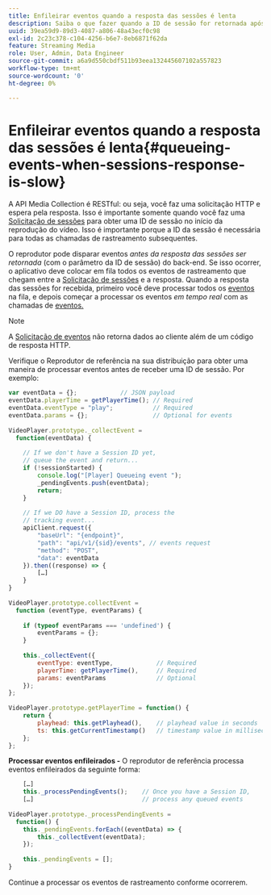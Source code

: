 ```yaml
---
title: Enfileirar eventos quando a resposta das sessões é lenta
description: Saiba o que fazer quando a ID de sessão for retornada após o player disparar eventos.
uuid: 39ea59d9-89d3-4087-a806-48a43ecf0c98
exl-id: 2c23c378-c104-4256-b6e7-8eb6871f62da
feature: Streaming Media
role: User, Admin, Data Engineer
source-git-commit: a6a9d550cbdf511b93eea132445607102a557823
workflow-type: tm+mt
source-wordcount: '0'
ht-degree: 0%

---
```


# Enfileirar eventos quando a resposta das sessões é lenta{#queueing-events-when-sessions-response-is-slow}

A API Media Collection é RESTful: ou seja, você faz uma solicitação HTTP e espera pela resposta. Isso é importante somente quando você faz uma [Solicitação de sessões](../mc-api-ref/mc-api-sessions-req.md) para obter uma ID de sessão no início da reprodução do vídeo. Isso é importante porque a ID da sessão é necessária para todas as chamadas de rastreamento subsequentes.

O reprodutor pode disparar eventos _antes da resposta das sessões ser retornada_ (com o parâmetro da ID de sessão) do back-end. Se isso ocorrer, o aplicativo deve colocar em fila todos os eventos de rastreamento que chegam entre a [Solicitação de sessões](../mc-api-ref/mc-api-sessions-req.md) e a resposta. Quando a resposta das sessões for recebida, primeiro você deve processar todos os [eventos](../mc-api-ref/mc-api-events-req.md) na fila, e depois começar a processar os eventos _em tempo real_ com as chamadas de [eventos.](../mc-api-ref/mc-api-events-req.md)

>[!NOTE]
>
>A [Solicitação de eventos](../mc-api-ref/mc-api-events-req.md) não retorna dados ao cliente além de um código de resposta HTTP.

Verifique o Reprodutor de referência na sua distribuição para obter uma maneira de processar eventos antes de receber uma ID de sessão. Por exemplo:

```js
var eventData = {};            // JSON payload 
eventData.playerTime = getPlayerTime(); // Required 
eventData.eventType = "play";           // Required 
eventData.params = {};                  // Optional for events 
 
VideoPlayer.prototype._collectEvent =  
  function(eventData) { 
 
    // If we don't have a Session ID yet,  
    // queue the event and return... 
    if (!sessionStarted) { 
        console.log("[Player] Queueing event "); 
        _pendingEvents.push(eventData); 
        return; 
    } 
 
    // If we DO have a Session ID, process the 
    // tracking event...     
    apiClient.request({ 
        "baseUrl": "{endpoint}", 
        "path": "api/v1/{sid}/events", // events request 
        "method": "POST", 
        "data": eventData 
    }).then((response) => {   
        […] 
    } 
} 
 
VideoPlayer.prototype.collectEvent =  
  function (eventType, eventParams) { 
         
    if (typeof eventParams === 'undefined') {   
        eventParams = {}; 
    } 
 
    this._collectEvent({                   
        eventType: eventType,            // Required 
        playerTime: getPlayerTime(),     // Required 
        params: eventParams              // Optional  
    });                                    
}; 
 
VideoPlayer.prototype.getPlayerTime = function() { 
    return { 
        playhead: this.getPlayhead(),    // playhead value in seconds 
        ts: this.getCurrentTimestamp()   // timestamp value in milliseconds 
    }; 
};
```

**Processar eventos enfileirados -** O reprodutor de referência processa eventos enfileirados da seguinte forma:

```js
    […] 
    this._processPendingEvents();    // Once you have a Session ID, 
    […]                              // process any queued events 
 
VideoPlayer.prototype._processPendingEvents =  
  function() { 
    this._pendingEvents.forEach((eventData) => { 
        this._collectEvent(eventData); 
    }); 
 
    this._pendingEvents = []; 
}
```

Continue a processar os eventos de rastreamento conforme ocorrerem.
